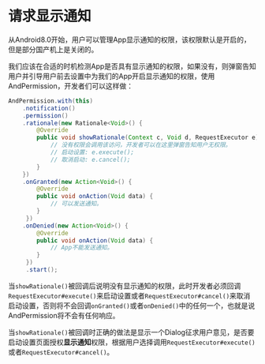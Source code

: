 # 请求显示通知

从Android8.0开始，用户可以管理App显示通知的权限，该权限默认是开启的，但是部分国产机上是关闭的。

我们应该在合适的时机检测App是否具有显示通知的权限，如果没有，则弹窗告知用户并引导用户前去设置中为我们的App开启显示通知的权限，使用AndPermission，开发者们可以这样做：
```java
AndPermission.with(this)
    .notification()
    .permission()
    .rationale(new Rationale<Void>() {
        @Override
        public void showRationale(Context c, Void d, RequestExecutor e) {
            // 没有权限会调用该访问，开发者可以在这里弹窗告知用户无权限。
            // 启动设置: e.execute();
            // 取消启动: e.cancel();
        }
    })
    .onGranted(new Action<Void>() {
        @Override
        public void onAction(Void data) {
            // 可以发送通知。
        }
     })
    .onDenied(new Action<Void>() {
        @Override
        public void onAction(Void data) {
            // App不能发送通知。
        }
     })
     .start();
```

当`showRationale()`被回调后说明没有显示通知的权限，此时开发者必须回调`RequestExecutor#execute()`来启动设置或者`RequestExecutor#cancel()`来取消启动设置，否则将不会回调`onGranted()`或者`onDenied()`中的任何一个，也就是说AndPermission将不会有任何响应。

当`showRationale()`被回调时正确的做法是显示一个Dialog征求用户意见，是否要启动设置页面授权**显示通知**权限，根据用户选择调用`RequestExecutor#execute()`或者`RequestExecutor#cancel()`。